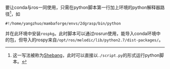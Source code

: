 要让conda与ros一同使用，只需在python脚本第一行加上环境的python解释器路径[^1]，如

	#!/home/yangzhuo/mambaforge/envs/2dgrasp/bin/python

并在此环境中安装`rospkg`。此时脚本可以通过rosrun使用，能导入conda环境中的包，但导入的rospy来自`/opt/ros/melodic/lib/python2.7/dist-packages/`。

[^1]:这一写法被称为[Shebang](https://zh.wikipedia.org/wiki/Shebang)，此时可以直接以`./script.py`的形式运行python脚本。